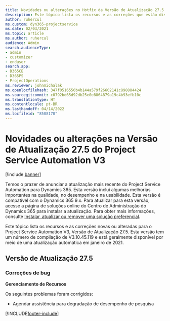 ```yaml
---
title: Novidades ou alterações no Hotfix da Versão de Atualização 27.5 do Project Service Automation V3
description: Este tópico lista os recursos e as correções que estão disponíveis no Hotfix da Versão de Atualização 27.5 do Project Service Automation V3.
author: ruhercul
ms.custom: dyn365-projectservice
ms.date: 02/03/2021
ms.topic: article
ms.author: ruhercul
audience: Admin
search.audienceType:
- admin
- customizer
- enduser
search.app:
- D365CE
- D365PS
- ProjectOperations
ms.reviewer: johnmichalak
ms.openlocfilehash: 347f0516550b4b144a579f26602141c898884424
ms.sourcegitcommit: c0792bd65d92db25e0e8864879a19c4b93efb10c
ms.translationtype: HT
ms.contentlocale: pt-BR
ms.lasthandoff: 04/14/2022
ms.locfileid: "8588170"
---
```

# <a name="whats-new-or-changed-in-project-service-automation-update-release-275-v3"></a>Novidades ou alterações na Versão de Atualização 27.5 do Project Service Automation V3

[!include [banner](../includes/psa-now-project-operations.md)]

Temos o prazer de anunciar a atualização mais recente do Project Service Automation para Dynamics 365. Esta versão inclui algumas melhorias importantes na qualidade, no desempenho e na usabilidade. Esta versão é compatível com o Dynamics 365 9.x. Para atualizar para esta versão, acesse a página de soluções online do Centro de Administração do Dynamics 365 para instalar a atualização. Para obter mais informações, consulte [Instalar, atualizar ou remover uma solução preferencial](/power-platform/admin/install-remove-preferred-solution).

Este tópico lista os recursos e as correções novas ou alteradas para o Project Service Automation V3, Versão de Atualização 27.5. Esta versão tem um número de compilação de V3.10.45.119 e está geralmente disponível por meio de uma atualização automática em janeiro de 2021.

## <a name="update-release-275"></a>Versão de Atualização 27.5

### <a name="bug-fixes"></a>Correções de bug


**Gerenciamento de Recursos**

Os seguintes problemas foram corrigidos:

- Agendar assistência para degradação de desempenho de pesquisa


[!INCLUDE[footer-include](../includes/footer-banner.md)]

